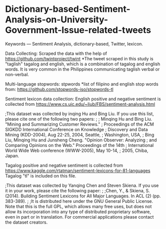 # Dictionary-based-Sentiment-Analysis-on-University-Government-Issue-related-tweets
Keywords — Sentiment Analysis, dictionary-based, Twitter, lexicon.

Data Collecting:
 Scraped the data with the help of https://github.com/twintproject/twint
*The tweet scraped in this study is "taglish" tagalog and english, which is a combination of tagalog and english words. It is very common in the Philippines communicating taglish verbal or non-verbal.

Multi-language stopwords: 
stpwords *list of filipino and english stop words from: https://github.com/stopwords-iso/stopwords-tl

Sentiment lexicon data collection:
English positive and negative sentiment is collected from https://www.cs.uic.edu/~liub/FBS/sentiment-analysis.html

;This dataset was collected by inqing Hu and Bing Liu. If you use this list, please cite one of the following two papers:
;
;   Minqing Hu and Bing Liu. "Mining and Summarizing Customer Reviews." 
;       Proceedings of the ACM SIGKDD International Conference on Knowledge 
;       Discovery and Data Mining (KDD-2004), Aug 22-25, 2004, Seattle, 
;       Washington, USA, 
;   Bing Liu, Minqing Hu and Junsheng Cheng. "Opinion Observer: Analyzing 
;       and Comparing Opinions on the Web." Proceedings of the 14th 
;       International World Wide Web conference (WWW-2005), May 10-14, 
;       2005, Chiba, Japan.

Tagalog positive and negative sentiment is collected from https://www.kaggle.com/rtatman/sentiment-lexicons-for-81-languages
Tagalog "tl" is included on this file.

;This dataset was collected by Yanqing Chen and Steven Skiena. If you use it in your work, please cite the following paper:
;
;Chen, Y., & Skiena, S. (2014). Building Sentiment Lexicons for All Major Languages. In ACL (2) (pp. 383-389).
;
;It is distributed here under the GNU General Public License. Note that this is the full GPL, which allows many free uses, but does not allow its incorporation into any type of distributed proprietary software, even in part or in translation. For commercial applications please contact the dataset creators.
